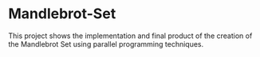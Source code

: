 # Mandlebrot-Set
This project shows the implementation and final product of the creation of the Mandlebrot Set using parallel programming techniques.

